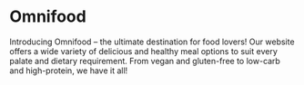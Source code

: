 # Omnifood
Introducing Omnifood – the ultimate destination for food lovers! Our website offers a wide variety of delicious and healthy meal options to suit every palate and dietary requirement. From vegan and gluten-free to low-carb and high-protein, we have it all!
